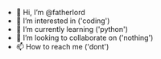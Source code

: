 - 👋 Hi, I’m @fatherlord
- 👀 I’m interested in ('coding')
- 🌱 I’m currently learning ('python')
- 💞️ I’m looking to collaborate on ('nothing')
- 📫 How to reach me ('dont')

<!---
fatherlord/fatherlord is a ✨ special ✨ repository because its `README.md` (this file) appears on your GitHub profile.
You can click the Preview link to take a look at your changes.
--->
